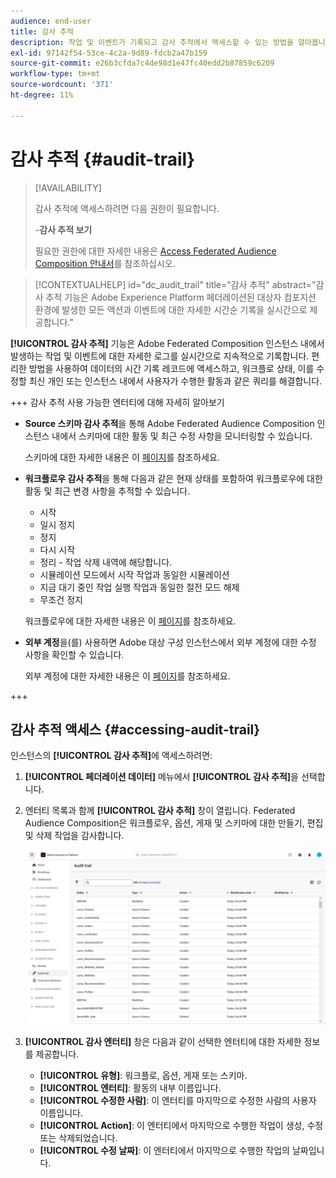 ```yaml
---
audience: end-user
title: 감사 추적
description: 작업 및 이벤트가 기록되고 감사 추적에서 액세스할 수 있는 방법을 알아봅니다
exl-id: 97142f54-53ce-4c2a-9d89-fdcb2a47b159
source-git-commit: e26b3cfda7c4de98d1e47fc40edd2b87859c6209
workflow-type: tm+mt
source-wordcount: '371'
ht-degree: 11%

---
```


# 감사 추적 {#audit-trail}

>[!AVAILABILITY]
>
>감사 추적에 액세스하려면 다음 권한이 필요합니다.
>
>-**감사 추적 보기**
>
>필요한 권한에 대한 자세한 내용은 [Access Federated Audience Composition 안내서](/help/start/feature-access.md)를 참조하십시오.

>[!CONTEXTUALHELP]
>id="dc_audit_trail"
>title="감사 추적"
>abstract="감사 추적 기능은 Adobe Experience Platform 페더레이션된 대상자 컴포지션 환경에 발생한 모든 액션과 이벤트에 대한 자세한 시간순 기록을 실시간으로 제공합니다."

**[!UICONTROL 감사 추적]** 기능은 Adobe Federated Composition 인스턴스 내에서 발생하는 작업 및 이벤트에 대한 자세한 로그를 실시간으로 지속적으로 기록합니다. 편리한 방법을 사용하여 데이터의 시간 기록 레코드에 액세스하고, 워크플로 상태, 이를 수정할 최신 개인 또는 인스턴스 내에서 사용자가 수행한 활동과 같은 쿼리를 해결합니다.

+++ 감사 추적 사용 가능한 엔터티에 대해 자세히 알아보기

* **Source 스키마 감사 추적**&#x200B;을 통해 Adobe Federated Audience Composition 인스턴스 내에서 스키마에 대한 활동 및 최근 수정 사항을 모니터링할 수 있습니다.

  스키마에 대한 자세한 내용은 이 [페이지](../customer/schemas.md)를 참조하세요.

* **워크플로우 감사 추적**&#x200B;을 통해 다음과 같은 현재 상태를 포함하여 워크플로우에 대한 활동 및 최근 변경 사항을 추적할 수 있습니다.

   * 시작
   * 일시 정지
   * 정지
   * 다시 시작
   * 정리 - 작업 삭제 내역에 해당합니다.
   * 시뮬레이션 모드에서 시작 작업과 동일한 시뮬레이션
   * 지금 대기 중인 작업 실행 작업과 동일한 절전 모드 해제
   * 무조건 정지

  워크플로우에 대한 자세한 내용은 이 [페이지](../compositions/gs-compositions.md)를 참조하세요.

* **외부 계정**&#x200B;을(를) 사용하면 Adobe 대상 구성 인스턴스에서 외부 계정에 대한 수정 사항을 확인할 수 있습니다.

  외부 계정에 대한 자세한 내용은 이 [페이지](../connections/federated-db.md)를 참조하세요.

+++

## 감사 추적 액세스 {#accessing-audit-trail}

인스턴스의 **[!UICONTROL 감사 추적]**&#x200B;에 액세스하려면:

1. **[!UICONTROL 페더레이션 데이터]** 메뉴에서 **[!UICONTROL 감사 추적]**&#x200B;을 선택합니다.

1. 엔터티 목록과 함께 **[!UICONTROL 감사 추적]** 창이 열립니다. Federated Audience Composition은 워크플로우, 옵션, 게재 및 스키마에 대한 만들기, 편집 및 삭제 작업을 감사합니다.

   ![](assets/audit_trail.png)

1. **[!UICONTROL 감사 엔터티]** 창은 다음과 같이 선택한 엔터티에 대한 자세한 정보를 제공합니다.

   * **[!UICONTROL 유형]**: 워크플로, 옵션, 게재 또는 스키마.
   * **[!UICONTROL 엔터티]**: 활동의 내부 이름입니다.
   * **[!UICONTROL 수정한 사람]**: 이 엔터티를 마지막으로 수정한 사람의 사용자 이름입니다.
   * **[!UICONTROL Action]**: 이 엔터티에서 마지막으로 수행한 작업이 생성, 수정 또는 삭제되었습니다.
   * **[!UICONTROL 수정 날짜]**: 이 엔터티에서 마지막으로 수행한 작업의 날짜입니다.
